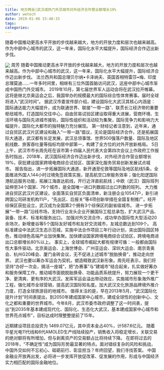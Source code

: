 ```yaml
---
title: 地方两会|武汉成热门外交城市对外经济合作营业额增长19%
author: wetech
date: 2019-01-06 15:40:33
tags: 
categories: 
---
```

随着中国推动更高水平开放的步伐越来越大，地方的开放力度和层次也越来越高。作为中部中心城市的武汉，这一年来，国际化水平大幅提升，国际经济合作迈出新步伐。
<!-- more -->
<img align="center" border="0" src="https://imgcdn.yicai.com/uppics/images/2019/01/655cf4c467d821795c74b00bd385d142.jpg" />
周芳
随着中国推动更高水平开放的步伐越来越大，地方的开放力度和层次也越来越高。作为中部中心城市的武汉，这一年来，国际化水平大幅提升，国际经济合作迈出新步伐。
法兰西共和国总理贝尔纳•卡泽纳夫、英国首相特雷莎•梅、印度总理莫迪……一年多时间里，相继有三位外国首脑访问武汉，这座中部中心城市渐成中国热门外交城市。
2019年10月，第七届世界军人运动会将在武汉拉开帷幕。这将是继北京奥运会之后，我国举办的规模最大的国际综合性体育赛事。届时全球将进入“武汉时间”。
据武汉市委宣传部介绍，建设国际化大武汉其核心内涵是：国际通达能力大幅提升，成为联通世界、联接“一带一路”、联贯长江经济带的重要枢纽城市。打造国际交往中心，自由贸易试验区建设取得重大进展，营商环境、生活环境与国际先进城市接轨，国际性组织和活动较为集聚，国际竞争力和影响力大幅提升，国际化大都市的独特魅力充分展现。
第一财经记者注意到，近年来，通过自贸区武汉片区建设和融入“一带一路”倡议，无论是国际经济合作，还是拓展国际大通道，武汉都有长足发展，武汉总领事馆、世界500强落户数量、国际及地区航线数、旅客吞吐量等指标均居中部第一，构建了全方位的对外开放新格局。
5日上午，武汉市市长周先旺在该市第十四届人民代表大会第四次会议上作政府工作报告时指出，2018年，武汉国际经济合作迈出新步伐，对外经济合作营业额增长19%，获批建设国家跨境电商综合试验区、国家深化服务贸易创新发展试点城市。
报告指出，进一步拓展国际大通道，新开通至伦敦等国际及地区航线5条，全面推进外国人144小时过境免签政策实施，提高航空口岸服务效率；强化阳逻国际港航运服务功能，拓展江海直达航线，开行近洋直航航线；中欧（武汉）国际班列延伸至34个国家、76个城市，是全国唯一进口列数超过出口列数的班列。
大力推进自贸区武汉片区建设，全面落实自贸区负面清单，新注册企业10547户，新引进跨国公司研发机构11户，“先出区、后报关”等4项创新举措在全国复制推广。经开综保区获批设立，武汉成为全国第2个拥有3个综保区的副省级城市。
进ー步拓展“一带一路”沿线市场，支持行业龙头企业开展国际工程总承包，扩大武汉产品、装备、技术、标准和服务出口。
加强对外交流合作，成功举办国际性大型活动20余场次，新增曼谷等5个国际友好城市和友好交流城市，友城总数达到109个。
高标准建设中法武汉生态示范城，实施中法合作项目三年行动计划，突出国际园区特色，推动绿色高端产业加快集聚。加快建设国家跨境电商综合试验区，跨境电商进出口总额増长80%以上。
事实上，全球城市崛起大都有规律可循：一般都由国际性大事件驱动。北京奥运会、上海世博会、广州亚运会、深圳大运会、南京青奥会、杭州G20峰会、厦门金砖会议，无不促进上述城市“脱胎换骨”，推动走向世界。
武汉也要以筹办军运会为契机，塑造精致武汉新形象。周先旺表示，我们将坚持“办好一次会，搞活一座城”，把“办赛事”与“建城市”结合起来，扎实做好筹办和服务保障工作，推动城市面貌脱胎换骨、功能品质系统提升，努力展现一个更干净、更清爽、更有序的大武汉。发挥军运会溢出带动效应，实施城市形象海外推广工程，强化城市全球营销，提高武汉国际知名度。加大武汉文化旅游品牌境外推介力度，打造全球旅游目的地城市。
值得关注的是，早在2013年5月，“武汉国际化提升计划”时间表提出，到2050年建成国家中心城市，建成全球性的创新中心、文化之都和重要的世界城市。今年8月，武汉市委市政府调整了这一时间表，提出“到2035年基本建成现代化、国际化、生态化大武汉，基本建成国家中心城市和世界亮点城市”，目标达成时限整整提前了15年。
 
 
近期建设项目总投资为 1469.07亿元，其中资本金占40%，计587.6亿元。
随着华星光电11代线和6代AMOLED生产线陆续投产，销售收入将稳定增长，关联交易的绝对额将有所增加，但与剥离资产的交易额占比将持续下降。
在即将过去的2018年，“不确定性”成为国际形势最显著的特点。面对错综复杂的风险和挑战，中国外交如何不忘初心、砥砺前行、彰显担当？年终回望，我们寻找答案。
中国金融业开放再出发，必将进一步发挥开放促改革、促发展的作用，形成与中国经济实力相匹配的国际金融地位。
